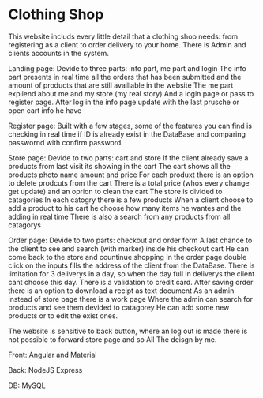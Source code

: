 # Clothing Shop
This website includs every little detail that a clothing shop needs:
from registering as a client to order delivery to your home. 
There is Admin and clients accounts in the system.

Landing page: 
Devide to three parts: info part, me part and login
The info part presents in real time all the orders that has been submitted and the amount of products that are still availlable in the website
The me part expliend about me and my store (my real story)
And a login page or pass to register page.
After log in the info page update with the last prusche or open cart info he have

Register page: 
Built with a few stages, some of the features you can find is checking in real time if ID is already exist in the DataBase and comparing passwornd with confirm password.

Store page:
Devide to two parts: cart and store
If the client already save a products from last visit its showing in the cart
The cart shows all the products photo name amount and price
For each produxt there is an option to delete prodcuts from the cart
There is a total price (whos every change get update) and an oprion to clean the cart 
The store is divided to catagories
In each catogry there is a few products
When a client choose to add a product to his cart he choose how many items he wantes and the adding in real time
There is also a search from any products from all catagorys

Order page:
Devide to two parts: checkout and order form
A last chance to the client to see and search (with marker) inside his checkout cart
He can come back to the store and countinue shopping
In the order page double click on the inputs fills the address of the client from the DataBase.
There is limitation for 3 deliverys in a day, so when the day full in deliverys the client cant choose this day.
There is a validation to credit card.
After saving order there is an option to download a recipt as text document
As an admin instead of store page there is a work page
Where the admin can search for products and see them devided to catagorey
He can add some new products or to edit the exist ones.

The website is sensitive to back button, where an log out is made there is not possible to forward store page and so
All The deisgn by me.

Front: Angular and Material

Back: NodeJS Express

DB: MySQL
